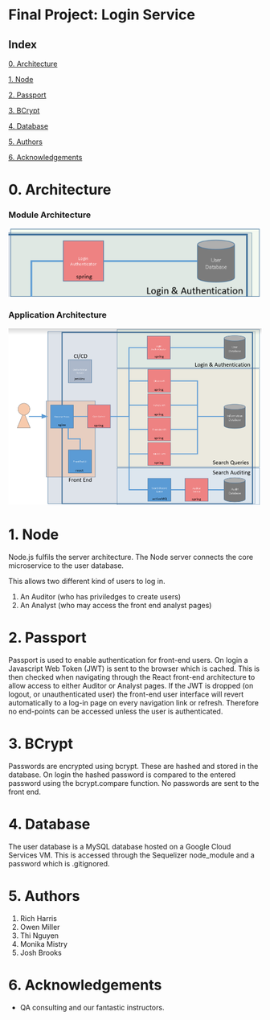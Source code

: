 # Final Project: Login Service

## Index
[0. Architecture](#arch)
   
[1. Node](#node)
   
[2. Passport](#passport)

[3. BCrypt](#bCrypt)

[4. Database](#data)

[5. Authors](#auth)

[6. Acknowledgements](#ack)

<a name="arch"></a>
# 0. Architecture

### Module Architecture

![Module Architecture](Documentation/Diagrams/Module.png)

### Application Architecture

![Application Architecture](Documentation/Diagrams/Application.png)

<a name="node"></a>
# 1. Node

Node.js fulfils the server architecture.
The Node server connects the core microservice to the user database.

This allows two different kind of users to log in.
1. An Auditor (who has priviledges to create users)
2. An Analyst (who may access the front end analyst pages)

<a name="passport"></a>
# 2. Passport

Passport is used to enable authentication for front-end users.
On login a Javascript Web Token (JWT) is sent to the browser which is cached.
This is then checked when navigating through the React front-end architecture to allow access to either Auditor or Analyst pages.
If the JWT is dropped (on logout, or unauthenticated user) the front-end user interface will revert automatically to a log-in page on every navigation link or refresh.
Therefore no end-points can be accessed unless the user is authenticated.

<a name="bCrypt"></a>
# 3. BCrypt

Passwords are encrypted using bcrypt.
These are hashed and stored in the database.
On login the hashed password is compared to the entered password using the bcrypt.compare function.
No passwords are sent to the front end.

<a name="data"></a>
# 4. Database

The user database is a MySQL database hosted on a Google Cloud Services VM.
This is accessed through the Sequelizer node_module and a password which is .gitignored. 

<a name="auth"></a>
# 5. Authors

1. Rich Harris
2. Owen Miller
3. Thi Nguyen
4. Monika Mistry
5. Josh Brooks

<a name="ack"></a>
# 6. Acknowledgements

* QA consulting and our fantastic instructors.
